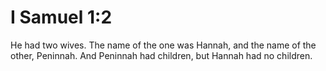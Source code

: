 # I Samuel 1:2

He had two wives. The name of the one was Hannah, and the name of the other, Peninnah. And Peninnah had children, but Hannah had no children.
